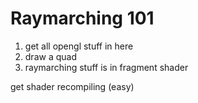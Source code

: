 # Raymarching 101

1. get all opengl stuff in here
2. draw a quad
3. raymarching stuff is in fragment shader

get shader recompiling (easy)
